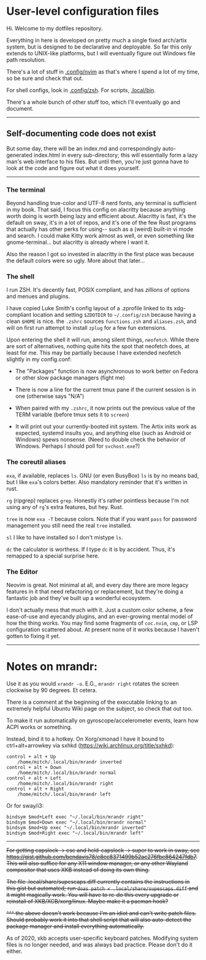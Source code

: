 # User-level configuration files

Hi. Welcome to my dotfiles repository.

Everything in here is developed on pretty much a single fixed arch/artix system, but is designed to be declarative and deployable.
So far this only extends to UNIX-like platforms, but I will eventually figure out Windows file path resolution.

There's a lot of stuff in [.config/nvim](.config/nvim) as that's where I spend a lot of my time, so be sure and check that out.

For shell configs, look in [.config/zsh](.config/zsh). For scripts, [.local/bin](.local/bin).

There's a whole bunch of other stuff too, which I'll eventually go and document.

---

## Self-documenting code does not exist

But some day, there will be an index.md and correspondingly auto-generated index.html in every sub-directory; this will essentially form a lazy man's web interface to his files. But until then, you're just gonna have to look at the code and figure out what it does yourself.

---

### The terminal

Beyond handling true-color and UTF-8 nerd fonts, any terminal is sufficient in my book.
That said, I focus this config on alacritty because anything worth doing is worth being lazy and efficient about.
Alacritty is fast, it's the default on sway, it's in a lot of repos, and it's one of the few Rust programs that actually has other perks for using-- such as a (weird) built-in vi mode and search.
I could make Kitty work almost as well, or even something like gnome-terminal... but alacritty is already where I want it.

Also the reason I got so invested in alacritty in the first place was because the default colors were so ugly. More about that later...

### The shell

I run ZSH. It's decently fast, POSIX compliant, and has _zillions_ of options and menues and plugins.

I have copied Luke Smith's config layout of a .zprofile linked to its xdg-compliant location and setting `$ZDOTDIR` to `~/.config/zsh` because having a clean `$HOME` is nice.
the `.zshrc` sources `functions.zsh` and `aliases.zsh`, and will on first run attempt to install `zplug` for a few fun extensions.

Upon entering the shell it will run, among silent things, `neofetch`. While there are sort of alternatives, nothing quite hits the spot that neofetch does, at least for me.
This may be partially because I have extended neofetch slightly in my config.conf:

- The "Packages" function is now asynchronous to work better on Fedora or other slow package managers (fight me)

- There is now a line for the current tmux pane if the current session is in one (otherwise says "N/A")

- When paired with my `.zshrc`, it now prints out the previous value of the TERM variable (before tmux sets it to `screen`)

- It will print out your currently-booted init system. The Artix inits work as expected, systemd insults you, and anything else (such as Android or Windows) spews nonsense. (Need to double check the behavior of Windows. Perhaps I should poll for `svchost.exe`?)

### The coreutil aliases

`exa`, if available, replaces `ls`. GNU (or even BusyBox) `ls` is by no means bad, but I like `exa`'s colors better. Also mandatory reminder that it's written in rust.

`rg` (ripgrep) replaces `grep`. Honestly it's rather pointless because I'm not using any of `rg`'s extra features, but hey. Rust.

`tree` is now `exa -T` because colors. Note that if you want `pass` for password management you still need the real `tree` installed.

`sl` I like to have installed so I don't mistype `ls`.

`dc` the calculator is worthess. If I type `dc` it is by accident. Thus, it's remapped to a special surprise here.

### The Editor

Neovim is great. Not minimal at all, and every day there are more legacy features in it that need refactoring or replacement,
but they're doing a fantastic job and they've built up a wonderful ecosystem.

I don't actually mess that much with it. Just a custom color scheme, a few ease-of-use and eyecandy plugins, and an ever-growing mental model of how the thing works.
You may find some fragments of `coc.nvim`, `cmp`, or LSP configuration scattered about. At present none of it works because I haven't gotten to fixing it yet.

---

# Notes on mrandr:

Use it as you would `xrandr -o`. E.G., `mrandr right` rotates the screen clockwise by 90 degrees. Et cetera.

There is a comment at the beginning of the executable linking to an extremely helpful Ubuntu Wiki page on the subject, so check that out too.

To make it run automatically on gyroscope/accelerometer events, learn how ACPI works or something.

Instead, bind it to a hotkey. On Xorg/xmonad I have it bound to ctrl+alt+arrowkey via sxhkd (https://wiki.archlinux.org/title/sxhkd):

    control + alt + Up
        /home/mitch/.local/bin/mrandr inverted
    control + alt + Down
        /home/mitch/.local/bin/mrandr normal
    control + alt + Left
        /home/mitch/.local/bin/mrandr right
    control + alt + Right
        /home/mitch/.local/bin/mrandr left

Or for sway/i3:

    bindsym $mod+Left exec "~/.local/bin/mrandr right"
    bindsym $mod+Down exec "~/.local/bin/mrandr normal"
    bindsym $mod+Up exec "~/.local/bin/mrandr inverted"
    bindsym $mod+Right exec "~/.local/bin/mrandr left"

---

~~For getting capslock -\> esc and held-capslock -\> super to work in sway, see https://gist.github.com/bendavis78/e8cc8371499b52ac276fbe864247fdb7. This will also suffice for any X11 window manager, or any other Wayland compositor that uses XKB instead of doing its own thing.~~

~~The file .local/share/supescaps.diff currently contains the instructions in this gist but automated; run `doas patch < .local/share/supescaps.diff` and it might magically work. You will have to re-do this every upgrade or reinstall of XKB/XCB/xorg/linux. Maybe make it a pacman hook?~~

~~^^^ the above doesn't work because I'm an idiot and can't write patch files. Should probably work it into that shell script that will also auto-detect the package manager and install everything automatically.~~

As of 2020, xkb accepts user-specific keyboard patches. Modifying system files is no longer needed, and was always bad practice. Please don't do it either.
